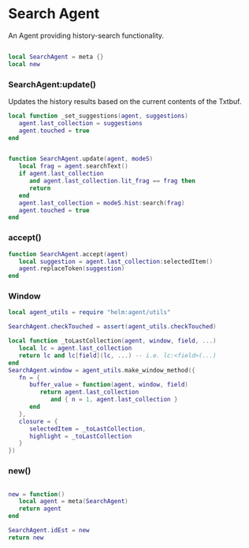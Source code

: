 # Search Agent

  An Agent providing history-search functionality.

```lua

local SearchAgent = meta {}
local new

```
### SearchAgent:update()

Updates the history results based on the current contents of the Txtbuf.

```lua
local function _set_suggestions(agent, suggestions)
   agent.last_collection = suggestions
   agent.touched = true
end


function SearchAgent.update(agent, modeS)
   local frag = agent.searchText()
   if agent.last_collection
      and agent.last_collection.lit_frag == frag then
      return
   end
   agent.last_collection = modeS.hist:search(frag)
   agent.touched = true
end
```
### accept()


```lua
function SearchAgent.accept(agent)
   local suggestion = agent.last_collection:selectedItem()
   agent.replaceToken(suggestion)
end
```
### Window

```lua
local agent_utils = require "helm:agent/utils"

SearchAgent.checkTouched = assert(agent_utils.checkTouched)

local function _toLastCollection(agent, window, field, ...)
   local lc = agent.last_collection
   return lc and lc[field](lc, ...) -- i.e. lc:<field>(...)
end
SearchAgent.window = agent_utils.make_window_method({
   fn = {
      buffer_value = function(agent, window, field)
         return agent.last_collection
            and { n = 1, agent.last_collection }
      end
   },
   closure = {
      selectedItem = _toLastCollection,
      highlight = _toLastCollection
   }
})
```
### new()

```lua

new = function()
   local agent = meta(SearchAgent)
   return agent
end

```
```lua
SearchAgent.idEst = new
return new
```
